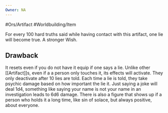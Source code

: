 ```yaml
---
Owner: NA
---
```


#Ors/Artifact #Worldbuilding/Item 

For every 100 hard truths said while having contact with this artifact, one lie will become true. A stronger Wish. 

## Drawback

It resets even if you do not have it equip if one says a lie. Unlike other [[Artifact]]s, even if a a person only touches it, its effects will activate. They only deactivate after 10 lies are told. Each time a lie is told, they take psychic damage based on how important the lie it. Just saying a joke will deal 1d4, something like saying your name is not your name in an investigation leads to 6d6 damage. There is also a figure that shows up if a person who holds it a long time, like sin of solace, but always positive, about everyone.

